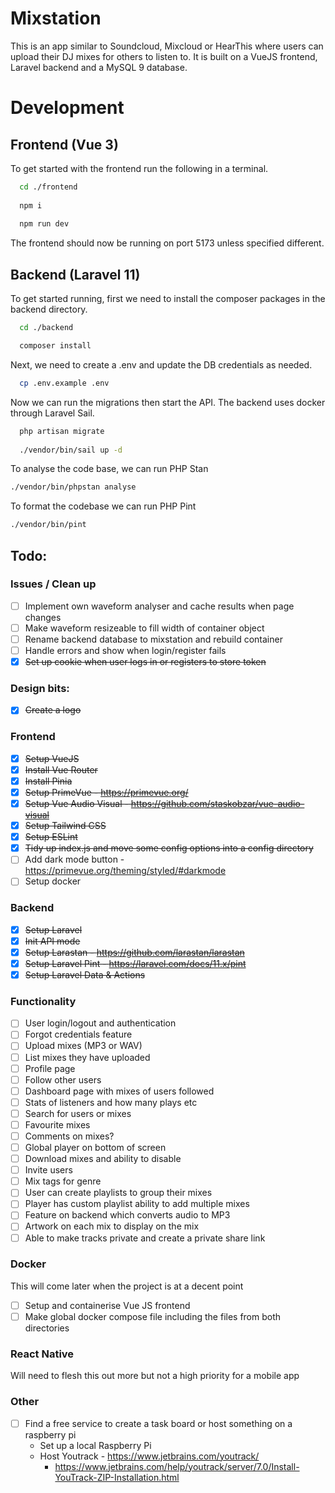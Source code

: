 # Mixstation

This is an app similar to Soundcloud, Mixcloud or HearThis where users can upload their DJ mixes
for others to listen to. It is built on a VueJS frontend, Laravel backend and a MySQL 9 database.

# Development

## Frontend (Vue 3)

To get started with the frontend run the following in a terminal.

```bash
  cd ./frontend
  
  npm i
  
  npm run dev
```

The frontend should now be running on port 5173 unless specified different.

## Backend (Laravel 11)

To get started running, first we need to install the composer packages in the backend directory.

```bash
  cd ./backend

  composer install
```

Next, we need to create a .env and update the DB credentials as needed.

```bash
  cp .env.example .env
```

Now we can run the migrations then start the API. The backend uses docker through Laravel Sail.
```bash
  php artisan migrate
  
  ./vendor/bin/sail up -d
```

To analyse the code base, we can run PHP Stan

```bash
./vendor/bin/phpstan analyse
```

To format the codebase we can run PHP Pint  
```bash
./vendor/bin/pint
```


## Todo:

### Issues / Clean up
- [ ] Implement own waveform analyser and cache results when page changes
- [ ] Make waveform resizeable to fill width of container object
- [ ] Rename backend database to mixstation and rebuild container
- [ ] Handle errors and show when login/register fails
- [x] ~~Set up cookie when user logs in or registers to store token~~

### Design bits:
- [x] ~~Create a logo~~ 

### Frontend
- [x] ~~Setup VueJS~~
- [x] ~~Install Vue Router~~
- [x] ~~Install Pinia~~
- [x] ~~Setup PrimeVue - https://primevue.org/~~
- [x] ~~Setup Vue Audio Visual - https://github.com/staskobzar/vue-audio-visual~~
- [x] ~~Setup Tailwind CSS~~
- [x] ~~Setup ESLint~~
- [x] ~~Tidy up index.js and move some config options into a config directory~~
- [ ] Add dark mode button - https://primevue.org/theming/styled/#darkmode
- [ ] Setup docker

### Backend
- [x] ~~Setup Laravel~~
- [x] ~~Init API mode~~
- [x] ~~Setup Larastan - https://github.com/larastan/larastan~~
- [x] ~~Setup Laravel Pint - https://laravel.com/docs/11.x/pint~~
- [x] ~~Setup Laravel Data & Actions~~

### Functionality
- [ ] User login/logout and authentication
- [ ] Forgot credentials feature
- [ ] Upload mixes (MP3 or WAV)
- [ ] List mixes they have uploaded
- [ ] Profile page
- [ ] Follow other users
- [ ] Dashboard page with mixes of users followed
- [ ] Stats of listeners and how many plays etc
- [ ] Search for users or mixes
- [ ] Favourite mixes
- [ ] Comments on mixes?
- [ ] Global player on bottom of screen
- [ ] Download mixes and ability to disable
- [ ] Invite users
- [ ] Mix tags for genre
- [ ] User can create playlists to group their mixes
- [ ] Player has custom playlist ability to add multiple mixes
- [ ] Feature on backend which converts audio to MP3
- [ ] Artwork on each mix to display on the mix
- [ ] Able to make tracks private and create a private share link

### Docker
This will come later when the project is at a decent point
- [ ] Setup and containerise Vue JS frontend
- [ ] Make global docker compose file including the files from both directories

### React Native
Will need to flesh this out more but not a high priority for a mobile app

### Other
- [ ] Find a free service to create a task board or host something on a raspberry pi
  - Set up a local Raspberry Pi
  - Host Youtrack - https://www.jetbrains.com/youtrack/
    - https://www.jetbrains.com/help/youtrack/server/7.0/Install-YouTrack-ZIP-Installation.html